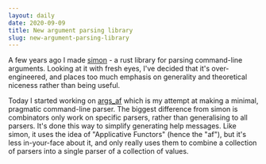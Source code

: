```yaml
---
layout: daily
date: 2020-09-09
title: New argument parsing library
slug: new-argument-parsing-library
---
```


A few years ago I made [simon](https://crates.io/crates/simon) - a rust library
for parsing command-line arguments. Looking at it with fresh eyes, I've decided
that it's over-engineered, and places too much emphasis on generality and
theoretical niceness rather than being useful.

Today I started working on [args_af](https://github.com/gridbugs/args-af)
which is my attempt at making a minimal, pragmatic command-line parser.
The biggest difference from simon is combinators only work on specific
parsers, rather than generalising to all parsers. It's done this way to
simplify generating help messages. Like simon, it uses the idea of
"Applicative Functors" (hence the "af"), but it's less in-your-face
about it, and only really uses them to combine a collection of parsers
into a single parser of a collection of values.
